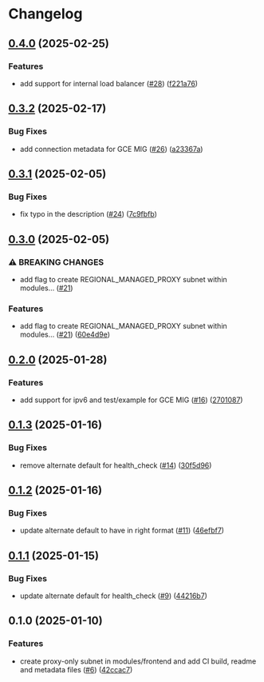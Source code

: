 # Changelog

## [0.4.0](https://github.com/GoogleCloudPlatform/terraform-google-regional-lb-http/compare/v0.3.2...v0.4.0) (2025-02-25)


### Features

* add support for internal load balancer ([#28](https://github.com/GoogleCloudPlatform/terraform-google-regional-lb-http/issues/28)) ([f221a76](https://github.com/GoogleCloudPlatform/terraform-google-regional-lb-http/commit/f221a76b267928da2e5e3bb945817c6d0d41f3a5))

## [0.3.2](https://github.com/GoogleCloudPlatform/terraform-google-regional-lb-http/compare/v0.3.1...v0.3.2) (2025-02-17)


### Bug Fixes

* add connection metadata for GCE MIG ([#26](https://github.com/GoogleCloudPlatform/terraform-google-regional-lb-http/issues/26)) ([a23367a](https://github.com/GoogleCloudPlatform/terraform-google-regional-lb-http/commit/a23367a21190a22e51ae6bbec7a0f1de74aaa30e))

## [0.3.1](https://github.com/GoogleCloudPlatform/terraform-google-regional-lb-http/compare/v0.3.0...v0.3.1) (2025-02-05)


### Bug Fixes

* fix typo in the description ([#24](https://github.com/GoogleCloudPlatform/terraform-google-regional-lb-http/issues/24)) ([7c9fbfb](https://github.com/GoogleCloudPlatform/terraform-google-regional-lb-http/commit/7c9fbfb1b818ef08c46cf75f6334a9a4328f7dda))

## [0.3.0](https://github.com/GoogleCloudPlatform/terraform-google-regional-lb-http/compare/v0.2.0...v0.3.0) (2025-02-05)


### ⚠ BREAKING CHANGES

* add flag to create REGIONAL_MANAGED_PROXY subnet within modules… ([#21](https://github.com/GoogleCloudPlatform/terraform-google-regional-lb-http/issues/21))

### Features

* add flag to create REGIONAL_MANAGED_PROXY subnet within modules… ([#21](https://github.com/GoogleCloudPlatform/terraform-google-regional-lb-http/issues/21)) ([60e4d9e](https://github.com/GoogleCloudPlatform/terraform-google-regional-lb-http/commit/60e4d9edc357a8b55894b0fdb194dc04b74df45a))

## [0.2.0](https://github.com/GoogleCloudPlatform/terraform-google-regional-lb-http/compare/v0.1.3...v0.2.0) (2025-01-28)


### Features

* add support for ipv6 and test/example for GCE MIG ([#16](https://github.com/GoogleCloudPlatform/terraform-google-regional-lb-http/issues/16)) ([2701087](https://github.com/GoogleCloudPlatform/terraform-google-regional-lb-http/commit/270108739656033430032fc032b153eeeb3fbcba))

## [0.1.3](https://github.com/GoogleCloudPlatform/terraform-google-regional-lb-http/compare/v0.1.2...v0.1.3) (2025-01-16)


### Bug Fixes

* remove alternate default for health_check ([#14](https://github.com/GoogleCloudPlatform/terraform-google-regional-lb-http/issues/14)) ([30f5d96](https://github.com/GoogleCloudPlatform/terraform-google-regional-lb-http/commit/30f5d9690b2ca5472058546eea5799437d5f6b2a))

## [0.1.2](https://github.com/GoogleCloudPlatform/terraform-google-regional-lb-http/compare/v0.1.1...v0.1.2) (2025-01-16)


### Bug Fixes

* update alternate default to have in right format ([#11](https://github.com/GoogleCloudPlatform/terraform-google-regional-lb-http/issues/11)) ([46efbf7](https://github.com/GoogleCloudPlatform/terraform-google-regional-lb-http/commit/46efbf70a8c3ce6d11988a563b460f170f719711))

## [0.1.1](https://github.com/GoogleCloudPlatform/terraform-google-regional-lb-http/compare/v0.1.0...v0.1.1) (2025-01-15)


### Bug Fixes

* update alternate default for health_check ([#9](https://github.com/GoogleCloudPlatform/terraform-google-regional-lb-http/issues/9)) ([44216b7](https://github.com/GoogleCloudPlatform/terraform-google-regional-lb-http/commit/44216b76021ab8e2129e40c5e06ae10e8182a334))

## 0.1.0 (2025-01-10)


### Features

* create proxy-only subnet in modules/frontend and add CI build,  readme and metadata files ([#6](https://github.com/GoogleCloudPlatform/terraform-google-regional-lb-http/issues/6)) ([42ccac7](https://github.com/GoogleCloudPlatform/terraform-google-regional-lb-http/commit/42ccac7cfecfe192696e7149d43e93151818daac))
